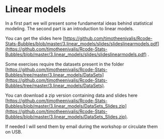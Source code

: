 # Linear models

In a first part we will present some fundamental ideas behind statistical modeling.
The second part is an introduction to linear models.

You can get the slides here [https://github.com/timotheenivalis/Rcode-Stats-Bubbles/blob/master/3.linear_models/slides/slideslinearmodels.pdf](https://github.com/timotheenivalis/Rcode-Stats-Bubbles/blob/master/3.linear_models/slides/slideslinearmodels.pdf) .

Some exercises require the datasets present in the folder [https://github.com/timotheenivalis/Rcode-Stats-Bubbles/tree/master/3.linear_models/DataSets](https://github.com/timotheenivalis/Rcode-Stats-Bubbles/tree/master/3.linear_models/DataSets).

You can download a zip version containing data and slides here  [https://github.com/timotheenivalis/Rcode-Stats-Bubbles/blob/master/3.linear_models/DataSets_Slides.zip](https://github.com/timotheenivalis/Rcode-Stats-Bubbles/blob/master/3.linear_models/DataSets_Slides.zip).

If needed I will send them by email during the workshop or circulate them on USB.
